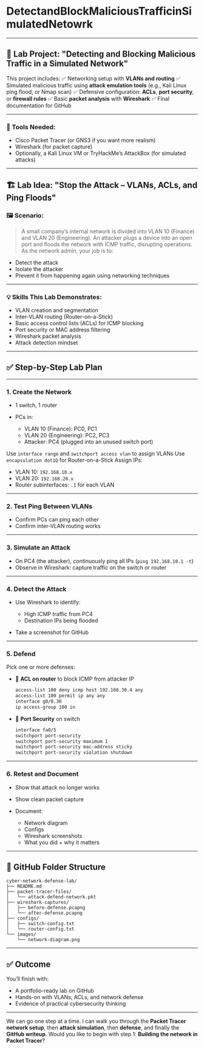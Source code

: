 # DetectandBlockMaliciousTrafficinSimulatedNetowrk

---

## 🧪 Lab Project: **"Detecting and Blocking Malicious Traffic in a Simulated Network"**

This project includes:
✅ Networking setup with **VLANs and routing**
✅ Simulated malicious traffic using **attack emulation tools** (e.g., Kali Linux ping flood, or Nmap scan)
✅ Defensive configuration: **ACLs**, **port security**, or **firewall rules**
✅ Basic **packet analysis** with **Wireshark**
✅ Final documentation for GitHub

---

### 🔧 Tools Needed:

* Cisco Packet Tracer (or GNS3 if you want more realism)
* Wireshark (for packet capture)
* Optionally, a Kali Linux VM or TryHackMe’s AttackBox (for simulated attacks)

---

## 🏗️ Lab Idea: "Stop the Attack – VLANs, ACLs, and Ping Floods"

### 🖼️ Scenario:

> A small company’s internal network is divided into VLAN 10 (Finance) and VLAN 20 (Engineering). An attacker plugs a device into an open port and floods the network with ICMP traffic, disrupting operations. As the network admin, your job is to:

* Detect the attack
* Isolate the attacker
* Prevent it from happening again using networking techniques

---

### 💡 Skills This Lab Demonstrates:

* VLAN creation and segmentation
* Inter-VLAN routing (Router-on-a-Stick)
* Basic access control lists (ACLs) for ICMP blocking
* Port security or MAC address filtering
* Wireshark packet analysis
* Attack detection mindset

---

## ✅ Step-by-Step Lab Plan

---

### 1. **Create the Network**

* 1 switch, 1 router
* PCs in:

  * VLAN 10 (Finance): PC0, PC1
  * VLAN 20 (Engineering): PC2, PC3
  * Attacker: PC4 (plugged into an unused switch port)

Use `interface range` and `switchport access vlan` to assign VLANs
Use `encapsulation dot1Q` for Router-on-a-Stick
Assign IPs:

* VLAN 10: `192.168.10.x`
* VLAN 20: `192.168.20.x`
* Router subinterfaces: `.1` for each VLAN

---

### 2. **Test Ping Between VLANs**

* Confirm PCs can ping each other
* Confirm inter-VLAN routing works

---

### 3. **Simulate an Attack**

* On PC4 (the attacker), continuously ping all IPs (`ping 192.168.10.1 -t`)
* Observe in Wireshark: capture traffic on the switch or router

---

### 4. **Detect the Attack**

* Use Wireshark to identify:

  * High ICMP traffic from PC4
  * Destination IPs being flooded
* Take a screenshot for GitHub

---

### 5. **Defend**

Pick one or more defenses:

* 🧱 **ACL on router** to block ICMP from attacker IP

  ```bash
  access-list 100 deny icmp host 192.168.30.4 any
  access-list 100 permit ip any any
  interface g0/0.30
  ip access-group 100 in
  ```
* 🛑 **Port Security** on switch

  ```bash
  interface fa0/5
  switchport port-security
  switchport port-security maximum 1
  switchport port-security mac-address sticky
  switchport port-security violation shutdown
  ```

---

### 6. **Retest and Document**

* Show that attack no longer works
* Show clean packet capture
* Document:

  * Network diagram
  * Configs
  * Wireshark screenshots
  * What you did + why it matters

---

## 📁 GitHub Folder Structure

```
cyber-network-defense-lab/
├── README.md
├── packet-tracer-files/
│   └── attack-defend-network.pkt
├── wireshark-captures/
│   ├── before-defense.pcapng
│   └── after-defense.pcapng
├── configs/
│   ├── switch-config.txt
│   └── router-config.txt
└── images/
    └── network-diagram.png
```

---

## ✅ Outcome

You’ll finish with:

* A portfolio-ready lab on GitHub
* Hands-on with VLANs, ACLs, and network defense
* Evidence of practical cybersecurity thinking

---

We can go one step at a time. I can walk you through the **Packet Tracer network setup**, then **attack simulation**, then **defense**, and finally the **GitHub writeup**.
Would you like to begin with step 1: **Building the network in Packet Tracer**?
